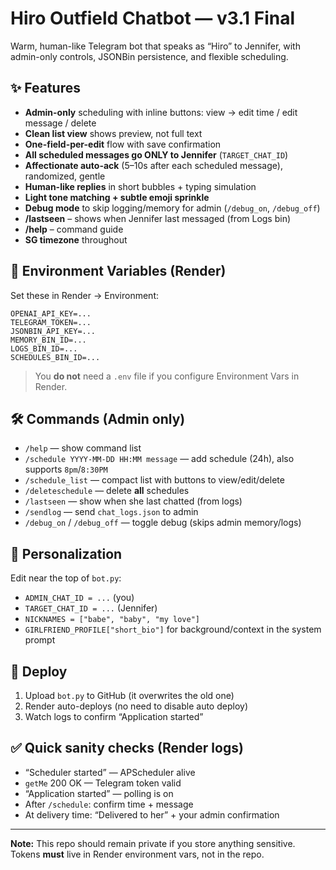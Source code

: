 # Hiro Outfield Chatbot — v3.1 Final

Warm, human-like Telegram bot that speaks as “Hiro” to Jennifer, with admin-only controls, JSONBin persistence, and flexible scheduling.

## ✨ Features
- **Admin-only** scheduling with inline buttons: view → edit time / edit message / delete
- **Clean list view** shows preview, not full text
- **One-field-per-edit** flow with save confirmation
- **All scheduled messages go ONLY to Jennifer** (`TARGET_CHAT_ID`)
- **Affectionate auto-ack** (5–10s after each scheduled message), randomized, gentle
- **Human-like replies** in short bubbles + typing simulation
- **Light tone matching + subtle emoji sprinkle**
- **Debug mode** to skip logging/memory for admin (`/debug_on`, `/debug_off`)
- **/lastseen** – shows when Jennifer last messaged (from Logs bin)
- **/help** – command guide
- **SG timezone** throughout

## 🔐 Environment Variables (Render)
Set these in Render → Environment:
```
OPENAI_API_KEY=...
TELEGRAM_TOKEN=...
JSONBIN_API_KEY=...
MEMORY_BIN_ID=...
LOGS_BIN_ID=...
SCHEDULES_BIN_ID=...
```

> You **do not** need a `.env` file if you configure Environment Vars in Render.

## 🛠️ Commands (Admin only)
- `/help` — show command list
- `/schedule YYYY-MM-DD HH:MM message` — add schedule (24h), also supports `8pm`/`8:30PM`
- `/schedule_list` — compact list with buttons to view/edit/delete
- `/deleteschedule` — delete **all** schedules
- `/lastseen` — show when she last chatted (from logs)
- `/sendlog` — send `chat_logs.json` to admin
- `/debug_on` / `/debug_off` — toggle debug (skips admin memory/logs)

## 🧩 Personalization
Edit near the top of `bot.py`:
- `ADMIN_CHAT_ID = ...` (you)
- `TARGET_CHAT_ID = ...` (Jennifer)
- `NICKNAMES = ["babe", "baby", "my love"]`
- `GIRLFRIEND_PROFILE["short_bio"]` for background/context in the system prompt

## 🚀 Deploy
1. Upload `bot.py` to GitHub (it overwrites the old one)
2. Render auto-deploys (no need to disable auto deploy)
3. Watch logs to confirm “Application started”

## ✅ Quick sanity checks (Render logs)
- “Scheduler started” — APScheduler alive
- `getMe` 200 OK — Telegram token valid
- “Application started” — polling is on
- After `/schedule`: confirm time + message
- At delivery time: “Delivered to her” + your admin confirmation

---

**Note:** This repo should remain private if you store anything sensitive. Tokens **must** live in Render environment vars, not in the repo.
